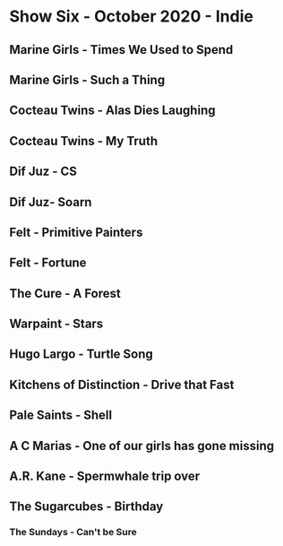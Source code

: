 # Show Six - October 2020 - Indie

## Marine Girls - Times We Used to Spend

## Marine Girls - Such a Thing

## Cocteau Twins - Alas Dies Laughing

## Cocteau Twins - My Truth

## Dif Juz - CS

## Dif Juz- Soarn

## Felt - Primitive Painters

## Felt - Fortune

## The Cure - A Forest

## Warpaint - Stars

## Hugo Largo - Turtle Song

## Kitchens of Distinction - Drive that Fast

## Pale Saints - Shell

## A C Marias - One of our girls has gone missing

## A.R. Kane - Spermwhale trip over

## The Sugarcubes - Birthday

### The Sundays - Can't be Sure